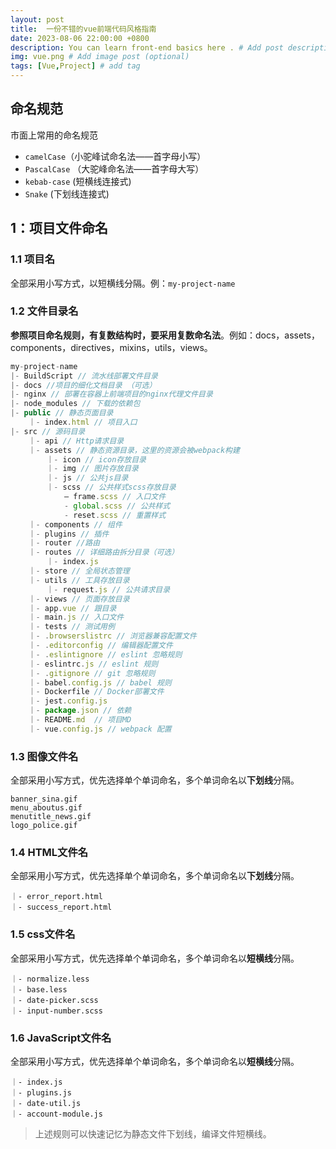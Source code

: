 ```yaml
---
layout: post
title:  一份不错的vue前端代码风格指南
date: 2023-08-06 22:00:00 +0800
description: You can learn front-end basics here . # Add post description (optional)
img: vue.png # Add image post (optional)
tags: [Vue,Project] # add tag
---
```



## 命名规范

市面上常用的命名规范

+ `camelCase`（小驼峰试命名法——首字母小写）
+ `PascalCase` （大驼峰命名法——首字母大写）
+ `kebab-case` (短横线连接式)
+ `Snake` (下划线连接式)
  
## 1：项目文件命名
### 1.1 项目名
全部采用小写方式，以短横线分隔。例：`my-project-name`
### 1.2 文件目录名

**参照项目命名规则，有复数结构时，要采用复数命名法**。例如：docs，assets，components，directives，mixins，utils，views。
```` JavaScript
my-project-name
|- BuildScript // 流水线部署文件目录
|- docs //项目的细化文档目录 （可选）
|- nginx // 部署在容器上前端项目的nginx代理文件目录
|- node_modules // 下载的依赖包
|- public // 静态页面目录
    ｜- index.html // 项目入口
|- src // 源码目录
    ｜- api // Http请求目录
    ｜- assets // 静态资源目录，这里的资源会被webpack构建
        ｜- icon // icon存放目录
        ｜- img // 图片存放目录
        ｜- js // 公共js目录
        ｜- scss // 公共样式scss存放目录
            — frame.scss // 入口文件
            - global.scss // 公共样式
            - reset.scss // 重置样式
    ｜- components // 组件
    ｜- plugins // 插件
    ｜- router //路由
    ｜- routes // 详细路由拆分目录（可选）
        ｜- index.js
    ｜- store // 全局状态管理
    ｜- utils // 工具存放目录
        ｜- request.js // 公共请求目录
    ｜- views // 页面存放目录
    ｜- app.vue // 跟目录
    ｜- main.js // 入口文件
    ｜- tests // 测试用例
    ｜- .browserslistrc // 浏览器兼容配置文件
    ｜- .editorconfig // 编辑器配置文件
    ｜- .eslintignore // eslint 忽略规则
    ｜- eslintrc.js // eslint 规则
    ｜- .gitignore // git 忽略规则
    ｜- babel.config.js // babel 规则
    ｜- Dockerfile // Docker部署文件
    ｜- jest.config.js 
    ｜- package.json // 依赖
    ｜- README.md  // 项目MD
    ｜- vue.config.js // webpack 配置
````

### 1.3 图像文件名
全部采用小写方式，优先选择单个单词命名，多个单词命名以**下划线**分隔。
````
banner_sina.gif
menu_aboutus.gif
menutitle_news.gif
logo_police.gif
````
### 1.4 HTML文件名
全部采用小写方式，优先选择单个单词命名，多个单词命名以**下划线**分隔。
````
｜- error_report.html
｜- success_report.html
```` 
### 1.5 css文件名
全部采用小写方式，优先选择单个单词命名，多个单词命名以**短横线**分隔。
````
｜- normalize.less
｜- base.less
｜- date-picker.scss
｜- input-number.scss
```` 
### 1.6 JavaScript文件名
全部采用小写方式，优先选择单个单词命名，多个单词命名以**短横线**分隔。
````
｜- index.js
｜- plugins.js
｜- date-util.js
｜- account-module.js
```` 

> 上述规则可以快速记忆为静态文件下划线，编译文件短横线。